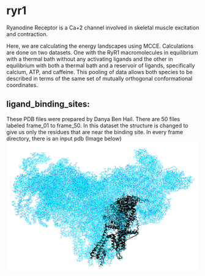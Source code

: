 # ryr1
Ryanodine Receptor is a Ca+2 channel involved in skeletal muscle excitation and contraction.

Here, we are calculating the energy landscapes using MCCE. Calculations are done on two datasets.  One with the RyR1 macromolecules in equilibrium with a thermal bath without any activating ligands and the other in equilibrium with both a thermal bath and a reservoir of ligands, specifically calcium, ATP, and caffeine. This pooling of data allows both species to be described in terms of the same set of mutually orthogonal conformational coordinates.

## ligand_binding_sites:
These PDB files were prepared by Danya Ben Hail.  There are 50 files labeled frame_01 to frame_50.  In this dataset the structure is changed to give us only the residues that are near the binding site. In every frame directory, there is an input pdb (Image below)
![ryr1(blue). Input pdb(black)](presentation/img01.png)   
